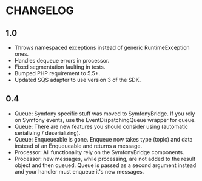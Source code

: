 # CHANGELOG

## 1.0

- Throws namespaced exceptions instead of generic RuntimeException ones.
- Handles dequeue errors in processor.
- Fixed segmentation faulting in tests.
- Bumped PHP requirement to 5.5+.
- Updated SQS adapter to use version 3 of the SDK.

## 0.4

- Queue: Symfony specific stuff was moved to SymfonyBridge. If you rely on Symfony events, use
  the EventDispatchingQueue wrapper for queue.
- Queue: There are new features you should consider using (automatic serializing / deserializing).
- Queue: Enqueueable is gone. Enqueue now takes type (topic) and data instead of an Enqueueable and returns a message.
- Processor: All functionality rely on the SymfonyBridge components.
- Processor: new messages, while processing, are not added to the result object and then queued. Queue is passed as a second
  argument instead and your handler must enqueue it's new messages.
